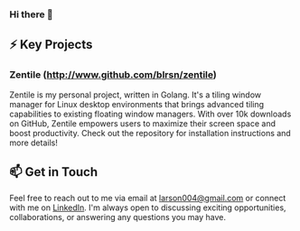 ### Hi there 👋

## ⚡ Key Projects

### Zentile (http://www.github.com/blrsn/zentile)

Zentile is my personal project, written in Golang. It's a tiling window manager for Linux desktop environments that brings advanced tiling capabilities to existing floating window managers. With over 10k downloads on GitHub, Zentile empowers users to maximize their screen space and boost productivity. Check out the repository for installation instructions and more details!

## 📫 Get in Touch

Feel free to reach out to me via email at larson004@gmail.com or connect with me on [LinkedIn](https://www.linkedin.com/in/berinlarson). I'm always open to discussing exciting opportunities, collaborations, or answering any questions you may have.


<!--
**blrsn/blrsn** is a ✨ _special_ ✨ repository because its `README.md` (this file) appears on your GitHub profile.

Here are some ideas to get you started:

- 🔭 I’m currently working on ...
- 🌱 I’m currently learning ...
- 👯 I’m looking to collaborate on ...
- 🤔 I’m looking for help with ...
- 💬 Ask me about ...
- 📫 How to reach me: ...
- 😄 Pronouns: ...
- ⚡ Fun fact: ...
-->
